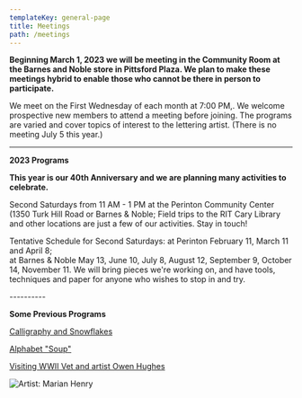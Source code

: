 ```yaml
---
templateKey: general-page
title: Meetings
path: /meetings
---
```

**Beginning March 1, 2023 we will be meeting in the Community Room at the Barnes and Noble store in Pittsford Plaza. We plan to make these meetings hybrid to enable those who cannot be there in person to participate.**

We meet on the First Wednesday of each month at 7:00 PM,. We welcome prospective new members to attend a meeting before joining. The programs are varied and cover topics of interest to the lettering artist. (There is no meeting July 5 this year.)

- - -

**2023 Programs**

**This year is our 40th Anniversary and we are planning many activities to celebrate.**

Second Saturdays from 11 AM - 1 PM at the Perinton Community Center (1350 Turk Hill Road or Barnes & Noble; Field trips to the RIT Cary Library and other locations are just a few of our activities. Stay in touch!

Tentative Schedule for Second Saturdays: at Perinton February 11, March 11 and April 8;\
at Barnes & Noble May 13, June 10, July 8, August 12, September 9, October 14, November 11. We will bring pieces we're working on, and have tools, techniques and paper for anyone who wishes to stop in and try.

\----------

**Some Previous Programs**

[Calligraphy and Snowflakes](../february-meeting) 

[Alphabet "Soup"](../march-meeting)

[Visiting WWII Vet and artist Owen Hughes](../april-meeting)  

![Artist: Marian Henry](/img/marianh_resistentialism.jpg)
